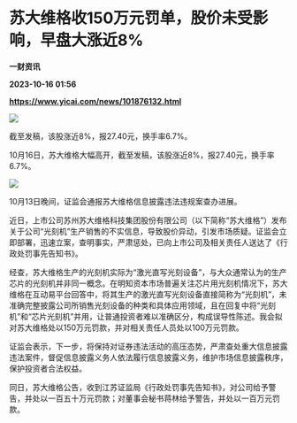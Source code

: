 # 苏大维格收150万元罚单，股价未受影响，早盘大涨近8%
**一财资讯**

**2023-10-16 01:56**

**https://www.yicai.com/news/101876132.html**

![](https://imgcdn.yicai.com/uppics/slides/2023/10/dfac9c371b2472d203f934bb0fedc963.jpg)

截至发稿，该股涨近8%，报27.40元，换手率6.7%。

10月16日，苏大维格大幅高开，截至发稿，该股涨近8%，报27.40元，换手率6.7%。

![](https://imgcdn.yicai.com/uppics/images/2023/10/f9d2a24e32675f5f252e8c054c7132cd.jpg)

10月13日晚间，证监会通报苏大维格信息披露违法违规案查办进展。

近日，上市公司苏州苏大维格科技集团股份有限公司（以下简称“苏大维格”）发布关于公司“光刻机”生产销售的不实信息，导致股价异动，引发市场质疑。证监会立即部署，迅速立案，查明事实，严肃惩处，已向上市公司及相关责任人送达了《行政处罚事先告知书》。

经查，苏大维格生产的光刻机实际为“激光直写光刻设备”，与大众通常认为的生产芯片的光刻机并非同一概念。在明知资本市场普遍关注芯片用光刻机情况下，苏大维格在互动易平台回答中，将其生产的激光直写光刻设备直接简称为“光刻机”，未准确完整披露公司所销售光刻设备的种类和具体应用领域，且在回复中将“光刻机”和“芯片光刻机”并用，让普通投资者难以准确区分，构成误导性陈述。我会拟对苏大维格处以150万元罚款，并对相关责任人员处以100万元罚款。

证监会表示，下一步，将保持对证券违法活动的高压态势，严肃查处重大信息披露违法案件，督促信息披露义务人依法履行信息披露义务，维护市场信息披露秩序，保护投资者合法权益。

同日，苏大维格公告，收到江苏证监局《行政处罚事先告知书》，对公司给予警告，并处以一百五十万元罚款；对董事会秘书蒋林给予警告，并处以一百万元罚款。